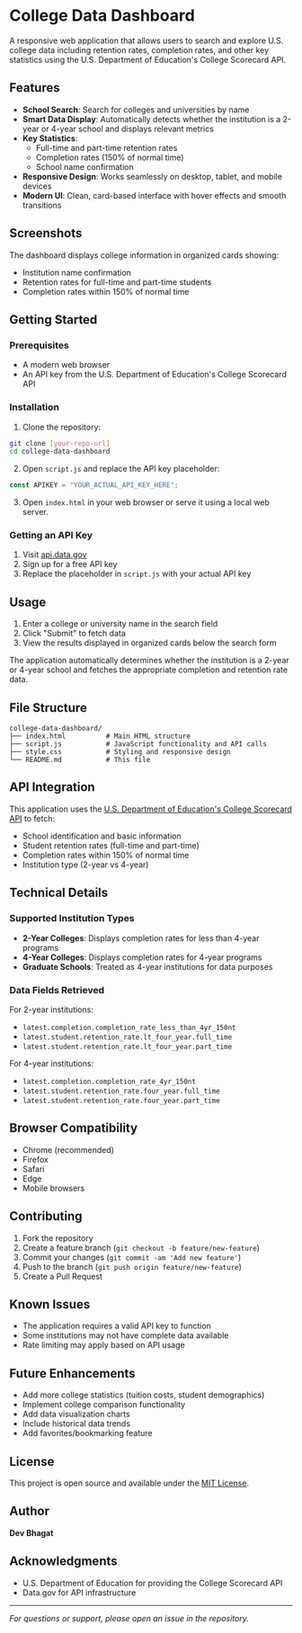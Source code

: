 # College Data Dashboard

A responsive web application that allows users to search and explore U.S. college data including retention rates, completion rates, and other key statistics using the U.S. Department of Education's College Scorecard API.

## Features

- **School Search**: Search for colleges and universities by name
- **Smart Data Display**: Automatically detects whether the institution is a 2-year or 4-year school and displays relevant metrics
- **Key Statistics**: 
  - Full-time and part-time retention rates
  - Completion rates (150% of normal time)
  - School name confirmation
- **Responsive Design**: Works seamlessly on desktop, tablet, and mobile devices
- **Modern UI**: Clean, card-based interface with hover effects and smooth transitions

## Screenshots

The dashboard displays college information in organized cards showing:
- Institution name confirmation
- Retention rates for full-time and part-time students
- Completion rates within 150% of normal time

## Getting Started

### Prerequisites

- A modern web browser
- An API key from the U.S. Department of Education's College Scorecard API

### Installation

1. Clone the repository:
```bash
git clone [your-repo-url]
cd college-data-dashboard
```

2. Open `script.js` and replace the API key placeholder:
```javascript
const APIKEY = "YOUR_ACTUAL_API_KEY_HERE";
```

3. Open `index.html` in your web browser or serve it using a local web server.

### Getting an API Key

1. Visit [api.data.gov](https://api.data.gov/signup/)
2. Sign up for a free API key
3. Replace the placeholder in `script.js` with your actual API key

## Usage

1. Enter a college or university name in the search field
2. Click "Submit" to fetch data
3. View the results displayed in organized cards below the search form

The application automatically determines whether the institution is a 2-year or 4-year school and fetches the appropriate completion and retention rate data.

## File Structure

```
college-data-dashboard/
├── index.html          # Main HTML structure
├── script.js           # JavaScript functionality and API calls
├── style.css           # Styling and responsive design
└── README.md           # This file
```

## API Integration

This application uses the [U.S. Department of Education's College Scorecard API](https://collegescorecard.ed.gov/data/documentation/) to fetch:

- School identification and basic information
- Student retention rates (full-time and part-time)
- Completion rates within 150% of normal time
- Institution type (2-year vs 4-year)

## Technical Details

### Supported Institution Types

- **2-Year Colleges**: Displays completion rates for less than 4-year programs
- **4-Year Colleges**: Displays completion rates for 4-year programs
- **Graduate Schools**: Treated as 4-year institutions for data purposes

### Data Fields Retrieved

For 2-year institutions:
- `latest.completion.completion_rate_less_than_4yr_150nt`
- `latest.student.retention_rate.lt_four_year.full_time`
- `latest.student.retention_rate.lt_four_year.part_time`

For 4-year institutions:
- `latest.completion.completion_rate_4yr_150nt`
- `latest.student.retention_rate.four_year.full_time`
- `latest.student.retention_rate.four_year.part_time`

## Browser Compatibility

- Chrome (recommended)
- Firefox
- Safari
- Edge
- Mobile browsers

## Contributing

1. Fork the repository
2. Create a feature branch (`git checkout -b feature/new-feature`)
3. Commit your changes (`git commit -am 'Add new feature'`)
4. Push to the branch (`git push origin feature/new-feature`)
5. Create a Pull Request

## Known Issues

- The application requires a valid API key to function
- Some institutions may not have complete data available
- Rate limiting may apply based on API usage

## Future Enhancements

- Add more college statistics (tuition costs, student demographics)
- Implement college comparison functionality
- Add data visualization charts
- Include historical data trends
- Add favorites/bookmarking feature

## License

This project is open source and available under the [MIT License](LICENSE).

## Author

**Dev Bhagat**

## Acknowledgments

- U.S. Department of Education for providing the College Scorecard API
- Data.gov for API infrastructure

---

*For questions or support, please open an issue in the repository.*